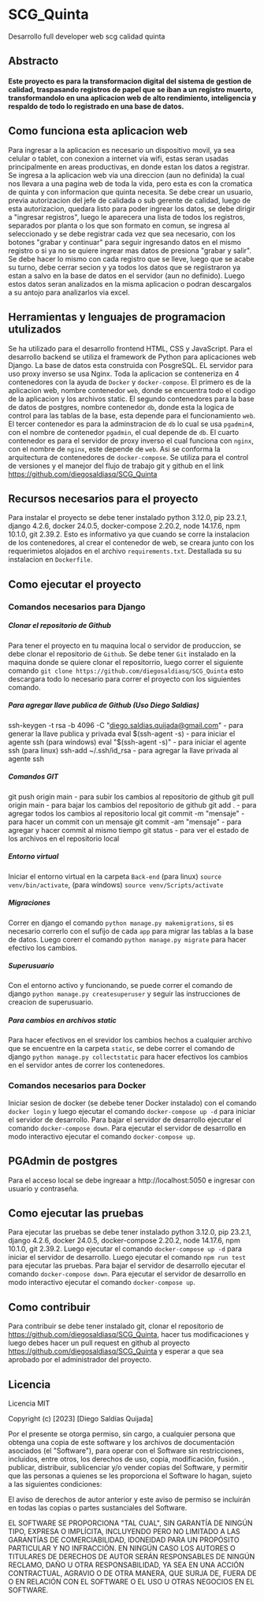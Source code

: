 # SCG_Quinta
Desarrollo full developer web scg calidad quinta

## Abstracto

#### Este proyecto es para la transformacion digital del sistema de gestion de calidad, traspasando registros de papel que se iban a un registro muerto, transformandolo en una aplicacion web de alto rendimiento, inteligencia y respaldo de todo lo registrado en una base de datos.

## Como funciona esta aplicacion web

Para ingresar a la aplicacion es necesario un dispositivo movil, ya sea celular o tablet, con conexion a internet via wifi, estas seran usadas principalmente en areas productivas, en donde estan los datos a registrar. Se ingresa a la aplicacion web via una direccion (aun no definida) la cual nos llevara a una pagina web de toda la vida, pero esta es con la cromatica de quinta y con informacion que quinta necesita. Se debe crear un usuario, previa autorizacion del jefe de calidada o sub gerente de calidad, luego de esta autorizacion, quedara listo para poder ingrear los datos, se debe dirigir a "ingresar registros", luego le aparecera una lista de todos los registros, separados por planta o los que son formato en comun, se ingresa al seleccionado y se debe registrar cada vez que sea necesario, con los botones "grabar y continuar" para seguir ingresando datos en el mismo registro o si ya no se quiere ingrear mas datos de presiona "grabar y salir". Se debe hacer lo mismo con cada registro que se lleve, luego que se acabe su turno, debe cerrar secion y ya todos los datos que se regiistraron ya estan a salvo en la base de datos en el servidor (aun no definido). Luego estos datos seran analizados en la misma aplicacion o podran descargalos a su antojo para analizarlos via excel. 

## Herramientas y lenguajes de programacion utulizados

Se ha utilizado para el desarrollo frontend HTML, CSS y JavaScript. Para el desarrollo backend se utiliza el framework de Python para aplicaciones web Django. La base de datos esta construida con PosgreSQL. EL servidor para uso proxy inverso se usa Nginx. Toda la aplicacion se conteneriza en 4 contenedores con la ayuda de `Docker` y `docker-compose`. El primero es de la aplicacion web, nombre contenedor `web`, donde se encuentra todo el codigo de la aplicacion y los archivos static. El segundo contenedores para la base de datos de postgres, nombre contenedor `db`, donde esta la logica de control para las tablas de la base, esta depende para el funcionamiento `web`. El tercer contenedor es para la adminstracion de `db` lo cual se usa `pgadmin4`, con el nombre de contenedor `pgadmin`, el cual depende de `db`. El cuarto contenedor es para el servidor de proxy inverso el cual funciona con `nginx`, con el nombre de `nginx`, este depende de `web`. Asi se conforma la arquitectura de contenedores de `docker-compose`.
Se utiliza para el control de versiones y el manejor del flujo de trabajo git y github en el link https://github.com/diegosaldiasq/SCG_Quinta

## Recursos necesarios para el proyecto

Para instalar el proyecto se debe tener instalado python 3.12.0, pip 23.2.1, django 4.2.6, docker 24.0.5, docker-compose 2.20.2, node 14.17.6, npm 10.1.0, git 2.39.2. Esto es informativo ya que cuando se corre la instalacion de los contenedores, al crear el contenedor de web, se creara junto con los requerimietos alojados en el archivo `requirements.txt`. Destallada su su instalacion en `Dockerfile`.

## Como ejecutar el proyecto

### Comandos necesarios para Django
##### Clonar el repositorio de Github
Para tener el proyecto en tu maquina local o servidor de produccion, se debe clonar el repositorio de `Github`. Se debe tener `Git` instalado en la maquina donde se quiere clonar el repositorrio, luego correr el siguiente comando `git clone https://github.com/diegosaldiasq/SCG_Quinta` esto descargara todo lo necesario para correr el proyecto con los siguientes comando.
##### Para agregar llave publica de Github (Uso Diego Saldias)
ssh-keygen -t rsa -b 4096 -C "diego.saldias.quijada@gmail.com" - para generar la llave publica y privada
eval $(ssh-agent -s) - para iniciar el agente ssh (para windows)
eval "$(ssh-agent -s)" - para iniciar el agente ssh (para linux)
ssh-add ~/.ssh/id_rsa - para agregar la llave privada al agente ssh
##### Comandos GIT
git push origin main - para subir los cambios al repositorio de github
git pull origin main - para bajar los cambios del repositorio de github
git add . - para agregar todos los cambios al repositorio local
git commit -m "mensaje" - para hacer un commit con un mensaje
git commit -am "mensaje" - para agregar y hacer commit al mismo tiempo
git status - para ver el estado de los archivos en el repositorio local
##### Entorno virtual
Iniciar el entorno virtual en la carpeta `Back-end` (para linux) `source venv/bin/activate`, (para windows) `source venv/Scripts/activate`
##### Migraciones
Correr en django el comando `python manage.py makemigrations`, si es necesario correrlo con el sufijo de cada `app` para migrar las tablas a la base de datos. Luego corerr el comando `python manage.py migrate` para hacer efectivo los cambios.
##### Superusuario
Con el entorno activo y funcionando, se puede correr el comando de django `python manage.py createsuperuser` y seguir las instrucciones de creacion de superusuario.
##### Para cambios en archivos static
Para hacer efectivos en el srevidor los cambios hechos a cualquier archivo que se encuentre en la carpeta `static`, se debe correr el comando de django `python manage.py collectstatic` para hacer efectivos los cambios en el servidor antes de correr los contenedores.

### Comandos necesarios para Docker

Iniciar sesion de docker (se debebe tener Docker instalado) con el comando `docker login` y luego ejecutar el comando `docker-compose up -d` para iniciar el servidor de desarrollo. Para bajar el servidor de desarrollo ejecutar el comando `docker-compose down`. Para ejecutar el servidor de desarrollo en modo interactivo ejecutar el comando `docker-compose up`. 

## PGAdmin de postgres

Para el acceso local se debe ingreaar a http://localhost:5050 e ingresar con usuario y contraseña.

## Como ejecutar las pruebas

Para ejecutar las pruebas se debe tener instalado python 3.12.0, pip 23.2.1, django 4.2.6, docker 24.0.5, docker-compose 2.20.2, node 14.17.6, npm 10.1.0, git 2.39.2. Luego ejecutar el comando `docker-compose up -d` para iniciar el servidor de desarrollo. Luego ejecutar el comando `npm run test` para ejecutar las pruebas. Para bajar el servidor de desarrollo ejecutar el comando `docker-compose down`. Para ejecutar el servidor de desarrollo en modo interactivo ejecutar el comando `docker-compose up`.

## Como contribuir

Para contribuir se debe tener instalado git, clonar el repositorio de https://github.com/diegosaldiasq/SCG_Quinta, hacer tus modificaciones y luego debes hacer un pull request en github al proyecto https://github.com/diegosaldiasq/SCG_Quinta y esperar a que sea aprobado por el administrador del proyecto.

## Licencia

Licencia MIT

Copyright (c) [2023] [Diego Saldías Quijada]

Por el presente se otorga permiso, sin cargo, a cualquier persona que obtenga una copia de este software y los archivos de documentación asociados (el "Software"), para operar con el Software sin restricciones, incluidos, entre otros, los derechos de uso, copia, modificación, fusión. , publicar, distribuir, sublicenciar y/o vender copias del Software, y permitir que las personas a quienes se les proporciona el Software lo hagan, sujeto a las siguientes condiciones:

El aviso de derechos de autor anterior y este aviso de permiso se incluirán en todas las copias o partes sustanciales del Software.

EL SOFTWARE SE PROPORCIONA "TAL CUAL", SIN GARANTÍA DE NINGÚN TIPO, EXPRESA O IMPLÍCITA, INCLUYENDO PERO NO LIMITADO A LAS GARANTÍAS DE COMERCIABILIDAD, IDONEIDAD PARA UN PROPÓSITO PARTICULAR Y NO INFRACCIÓN. EN NINGÚN CASO LOS AUTORES O TITULARES DE DERECHOS DE AUTOR SERÁN RESPONSABLES DE NINGÚN RECLAMO, DAÑO U OTRA RESPONSABILIDAD, YA SEA EN UNA ACCIÓN CONTRACTUAL, AGRAVIO O DE OTRA MANERA, QUE SURJA DE, FUERA DE O EN RELACIÓN CON EL SOFTWARE O EL USO U OTRAS NEGOCIOS EN EL SOFTWARE.